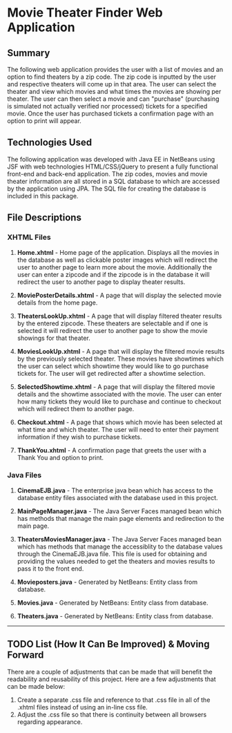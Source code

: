 # Movie Theater Finder Web Application
## Summary

The following web application provides the user with a list of movies and an option to find theaters by a zip code. The zip code is inputted by the user and respective theaters will come up in that area. The user can select the theater and view which movies and what times the movies are showing per theater. The user can then select a movie and can "purchase" (purchasing is simulated not actually verified nor processed) tickets for a specified movie. Once the user has purchased tickets a confirmation page with an option to print will appear.

## Technologies Used

The following application was developed with Java EE in NetBeans using JSF with web technologies HTML/CSS/jQuery to present a fully functional front-end and back-end application. The zip codes, movies and movie theater information are all stored in a SQL database to which are accessed by the application using JPA. The SQL file for creating the database is included in this package.

## File Descriptions

### XHTML Files

1. **Home.xhtml** - Home page of the application. Displays all the movies in the database as well as clickable poster images which will redirect the user to another page to learn more about the movie. Additionally the user can enter a zipcode and if the zipcode is in the database it will redirect the user to another page to display theater results.

2. **MoviePosterDetails.xhtml** - A page that will display the selected movie details from the home page.

3. **TheatersLookUp.xhtml** - A page that will display filtered theater results by the entered zipcode. These theaters are selectable and if one is selected it will redirect the user to another page to show the movie showings for that theater.

4. **MoviesLookUp.xhtml** - A page that will display the filtered movie results by the previously selected theater. These movies have showtimes which the user can select which showtime they would like to go purchase tickets for. The user will get redirected after a showtime selection.

5. **SelectedShowtime.xhtml** - A page that will display the filtered movie details and the showtime associated with the movie. The user can enter how many tickets they would like to purchase and continue to checkout which will redirect them to another page.

6. **Checkout.xhtml** - A page that shows which movie has been selected at what time and which theater. The user will need to enter their payment information if they wish to purchase tickets.

7. **ThankYou.xhtml** - A confirmation page that greets the user with a Thank You and option to print. 

### Java Files

1. **CinemaEJB.java** - The enterprise java bean which has access to the database entity files associated with the database used in this project.

2. **MainPageManager.java** - The Java Server Faces managed bean which has methods that manage the main page elements and redirection to the main page.

3. **TheatersMoviesManager.java** - The Java Server Faces managed bean which has methods that manage the accessiblity to the database values through the CinemaEJB.java file. This file is used for obtaining and providing the values needed to get the theaters and movies results to pass it to the front end.

4. **Movieposters.java** - Generated by NetBeans: Entity class from database.

5. **Movies.java** - Generated by NetBeans: Entity class from database.

6. **Theaters.java** - Generated by NetBeans: Entity class from database.

<hr></hr>

## TODO List (How It Can Be Improved) & Moving Forward

There are a couple of adjustments that can be made that will benefit the readability and reusability of this project. Here are a few adjustments that can be made below:

1. Create a separate .css file and reference to that .css file in all of the .xhtml files instead of using an in-line css file.
2. Adjust the .css file so that there is continuity between all browsers regarding appearance.
